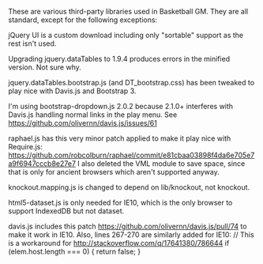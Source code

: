 These are various third-party libraries used in Basketball GM. They are all
standard, except for the following exceptions:

jQuery UI is a custom download including only "sortable" support as the rest
isn't used.

Upgrading jquery.dataTables to 1.9.4 produces errors in the minified version.
Not sure why.

jquery.dataTables.bootstrap.js (and DT_bootstrap.css) has been tweaked to play
nice with Davis.js and Bootstrap 3.

I'm using bootstrap-dropdown.js 2.0.2 because 2.1.0+ interferes with Davis.js
handling normal links in the play menu. See
https://github.com/olivernn/davis.js/issues/61

raphael.js has this very minor patch applied to make it play nice with
Require.js: https://github.com/robcolburn/raphael/commit/e81cbaa03898f4da6e705e7a9f6947cccb8e27e7
I also deleted the VML module to save space, since that is only for ancient
browsers which aren't supported anyway.

knockout.mapping.js is changed to depend on lib/knockout, not knockout.

html5-dataset.js is only needed for IE10, which is the only browser to support
IndexedDB but not dataset.

davis.js includes this patch https://github.com/olivernn/davis.js/pull/74 to
make it work in IE10. Also, lines 267-270 are similarly added for IE10:
      // This is a workaround for http://stackoverflow.com/q/17641380/786644
      if (elem.host.length === 0) {
        return false;
      }